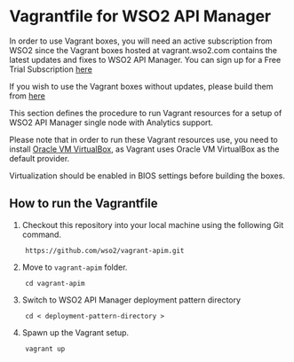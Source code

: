 # Vagrantfile for WSO2 API Manager

In order to use Vagrant boxes, you will need an active subscription from WSO2 since the Vagrant boxes hosted at vagrant.wso2.com contains the latest updates and fixes to WSO2 API Manager. You can sign up for a Free Trial Subscription [here](https://wso2.com/free-trial-subscription)

If you wish to use the Vagrant boxes without updates, please build them from [here](https://github.com/wso2/vagrant-boxes)

This section defines the procedure to run Vagrant resources for a setup of WSO2 API Manager single
node with Analytics support.

Please note that in order to run these Vagrant resources use, you need to install
[Oracle VM VirtualBox](http://www.oracle.com/technetwork/server-storage/virtualbox/downloads/index.html),
as Vagrant uses Oracle VM VirtualBox as the default provider.

Virtualization should be enabled in BIOS settings before building the boxes.

## How to run the Vagrantfile

1. Checkout this repository into your local machine using the following Git command.

```
    https://github.com/wso2/vagrant-apim.git
```

2. Move to `vagrant-apim` folder.

```
    cd vagrant-apim
```

3. Switch to WSO2 API Manager deployment pattern directory

```
    cd < deployment-pattern-directory >
```

4. Spawn up the Vagrant setup.

```
    vagrant up
```
